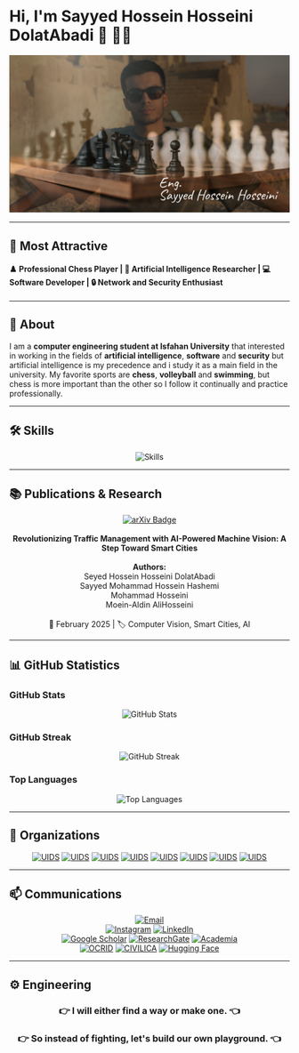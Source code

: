 # Hi, I'm Sayyed Hossein Hosseini DolatAbadi 👋 🧑‍💻

![Personal Image](https://github.com/Sayed-Hossein-Hosseini/Sayed-Hossein-Hosseini/blob/master/Personal.png) 

---

## **🌟 Most Attractive**

#### **♟️ Professional Chess Player | 🤖 Artificial Intelligence Researcher | 💻 Software Developer | 🔒 Network and Security Enthusiast**  

---

## **📌 About**
<p>I am a <b>computer engineering student at Isfahan University</b> that interested in working in the fields of
       <b>artificial intelligence</b>, <b>software</b> and <b>security</b>
       but artificial intelligence is my precedence and i study it as a main field in the university.
       My favorite sports are
       <b>chess</b>, <b>volleyball</b> and <b>swimming</b>,
       but chess is more important than the other so I follow it continually and practice professionally.</p>

---

## **🛠 Skills**

<div align="center">

![Skills](https://skillicons.dev/icons?i=github,git,ai,pytorch,tensorflow,opencv,sklearn,regex,windows,linux,md,arduino,mysql,docker,python,java,cpp,c,vscode,idea,pycharm,html,css,js,linkedin)

</div>

---

## **📚 Publications & Research**

<div align="center">

[![arXiv Badge](https://img.shields.io/badge/arXiv-2503.02967-b31b1b?style=for-the-badge&logo=arxiv&logoColor=white)](https://arxiv.org/abs/2503.02967)  <br><br>
**Revolutionizing Traffic Management with AI-Powered Machine Vision: A Step Toward Smart Cities**  <br><br>
**Authors:** <br>
Seyed Hossein Hosseini DolatAbadi <br>
Sayyed Mohammad Hossein Hashemi <br>
Mohammad Hosseini <br>
Moein-Aldin AliHosseini <br><br>
📅 February 2025 | 🏷️ Computer Vision, Smart Cities, AI  

</div>

---

## **📊 GitHub Statistics**

### **GitHub Stats**

<div align="center">
       
![GitHub Stats](https://github-readme-stats.vercel.app/api?username=Sayed-Hossein-Hosseini&show_icons=true&theme=radical)

</div>

### **GitHub Streak**

<div align="center">

![GitHub Streak](https://github-readme-streak-stats.herokuapp.com/?user=Sayed-Hossein-Hosseini&theme=tokyonight)

</div>

### **Top Languages**

<div align="center">

![Top Languages](https://github-readme-stats.vercel.app/api/top-langs/?username=Sayed-Hossein-Hosseini&layout=compact&theme=radical)

</div>

---

## **🏢 Organizations**

<div align="center">
       
[![UIDS](https://img.shields.io/badge/UIDS4011--01-pink?style=for-the-badge&logo=github&logoColor=white)](https://github.com/UIDS4011-01)
[![UIDS](https://img.shields.io/badge/losgorriones-purple?style=for-the-badge&logo=github&logoColor=white)](https://github.com/losgorriones)
[![UIDS](https://img.shields.io/badge/UIAI--4021-orange?style=for-the-badge&logo=github&logoColor=white)](https://github.com/UIAI-4021)
[![UIDS](https://img.shields.io/badge/UIAD4022--01-green?style=for-the-badge&logo=github&logoColor=white)](https://github.com/UIAD4022-01)
[![UIDS](https://img.shields.io/badge/UIAD4022--03-yellow?style=for-the-badge&logo=github&logoColor=white)](https://github.com/UIAD4022-03)
[![UIDS](https://img.shields.io/badge/UIDS4031-red?style=for-the-badge&logo=github&logoColor=white)](https://github.com/UIDS4031)
[![UIDS](https://img.shields.io/badge/AITC--trafic--density-blue?style=for-the-badge&logo=github&logoColor=white)](https://github.com/AITC-trafic-density)
[![UIDS](https://img.shields.io/badge/UIENS4032-gold?style=for-the-badge&logo=github&logoColor=white)](https://github.com/UIENS4032)
       
</div>

---

## **📫 Communications**

<div align="center">

[![Email](https://img.shields.io/badge/Email-Send_Message-D14836?style=for-the-badge&logo=gmail&logoColor=red)](mailto:S.Hossein.Hosseini1381@gmail.com)  
[![Instagram](https://img.shields.io/badge/Instagram-My_Profile-E4405F?style=for-the-badge&logo=instagram&logoColor=white)](https://instagram.com/hossein_programmer)
[![LinkedIn](https://img.shields.io/badge/LinkedIn-My_Profile-blue?style=for-the-badge&logo=linkedin&logoColor=white)](https://www.linkedin.com/in/hossein-programmer)   
[![Google Scholar](https://img.shields.io/badge/Google_Scholar-My_Profile-gold?style=for-the-badge&logo=google-scholar&logoColor=white)](https://scholar.google.com/citations?user=lDlEqDoAAAAJ&hl=en)
[![ResearchGate](https://img.shields.io/badge/ResearchGate-My_Profile-green?style=for-the-badge&logo=researchgate&logoColor=white)](https://www.researchgate.net/profile/Seyed-Hossein-Hosseini-Dolatabadi)
[![Academia](https://img.shields.io/badge/Academia.edu-My_Profile-yellow?style=for-the-badge&logo=academia&logoColor=white)](https://ui-ir.academia.edu/SeyedHosseinHosseiniDolatAbadi)  
[![OCRID](https://img.shields.io/badge/OCRID-My_Profile-pink?style=for-the-badge&logo=generic&logoColor=white)](https://orcid.org/0009-0005-1955-8615) 
[![CIVILICA](https://img.shields.io/badge/CIVILICA-My_Profile-purple?style=for-the-badge&logo=bookstack&logoColor=white)](https://civilica.com/search/paper/n-Seyed_Hossein_Hosseini_DolatAbadi)
[![Hugging Face](https://img.shields.io/badge/HuggingFace-My_Profile-FF6F20?style=for-the-badge&logo=huggingface&logoColor=yellow)](https://huggingface.co/Hossein-Programmer)  

</div>

---

## **⚙️ Engineering**

<div align="center">

### 👉 I will either find a way or make one. 👈 
### 👉 So instead of fighting, let's build our own playground. 👈

</div>

<!--
**Sayed-Hossein-Hosseini/Sayed-Hossein-Hosseini** is a ✨ _special_ ✨ repository because its `README.md` (this file) appears on your GitHub profile.

Here are some ideas to get you started:

- 🔭 I’m currently working on ...
- 🌱 I’m currently learning ...
- 👯 I’m looking to collaborate on ...
- 🤔 I’m looking for help with ...
- 💬 Ask me about ...
- 📫 How to reach me: ...
- 😄 Pronouns: ...
- ⚡ Fun fact: ...
-->

